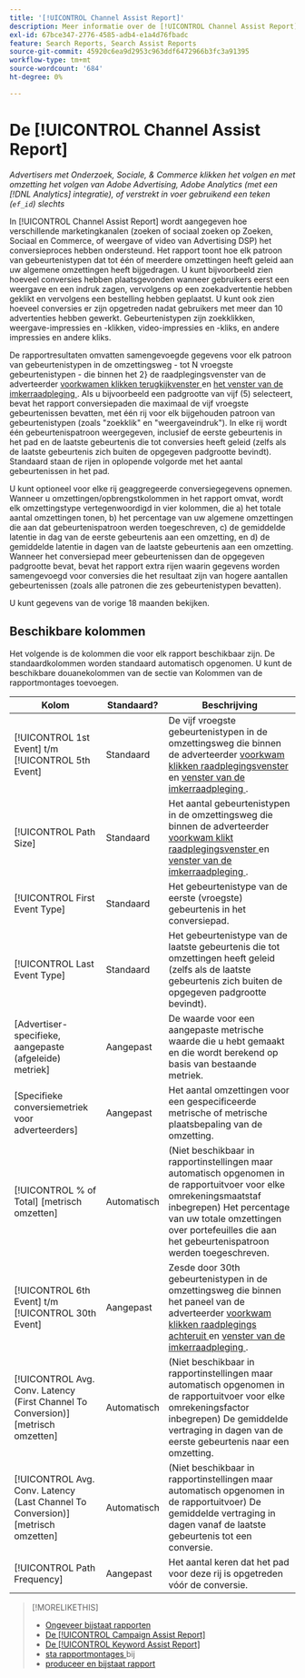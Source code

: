 ```yaml
---
title: '[!UICONTROL Channel Assist Report]'
description: Meer informatie over de [!UICONTROL Channel Assist Report] .
exl-id: 67bce347-2776-4585-adb4-e1a4d76fbadc
feature: Search Reports, Search Assist Reports
source-git-commit: 45920c6ea9d2953c963ddf6472966b3fc3a91395
workflow-type: tm+mt
source-wordcount: '684'
ht-degree: 0%

---
```


# De [!UICONTROL Channel Assist Report]

*Advertisers met Onderzoek, Sociale, &amp; Commerce klikken het volgen en met omzetting het volgen van Adobe Advertising, Adobe Analytics (met een [!DNL Analytics] integratie), of verstrekt in voer gebruikend een teken (`ef_id`) slechts*

In [!UICONTROL Channel Assist Report] wordt aangegeven hoe verschillende marketingkanalen (zoeken of sociaal zoeken op Zoeken, Sociaal en Commerce, of weergave of video van Advertising DSP) het conversieproces hebben ondersteund. Het rapport toont hoe elk patroon van gebeurtenistypen dat tot één of meerdere omzettingen heeft geleid aan uw algemene omzettingen heeft bijgedragen. U kunt bijvoorbeeld zien hoeveel conversies hebben plaatsgevonden wanneer gebruikers eerst een weergave en een indruk zagen, vervolgens op een zoekadvertentie hebben geklikt en vervolgens een bestelling hebben geplaatst. U kunt ook zien hoeveel conversies er zijn opgetreden nadat gebruikers met meer dan 10 advertenties hebben gewerkt. Gebeurtenistypen zijn zoekklikken, weergave-impressies en -klikken, video-impressies en -kliks, en andere impressies en andere kliks. <!-- [DSP metrics may show up as "Other Path Length (<length>)" or empty; we're supposed to fill in more values for DSP at some point.] -->

De rapportresultaten omvatten samengevoegde gegevens voor elk patroon van gebeurtenistypen in de omzettingsweg - tot N vroegste gebeurtenistypen - die binnen het 2} de raadplegingsvenster van de adverteerder [ voorkwamen klikken terugkijkvenster ](/help/search-social-commerce/glossary.md#c-d) en [ het venster van de imkerraadpleging ](/help/search-social-commerce/glossary.md#i-j). Als u bijvoorbeeld een padgrootte van vijf (5) selecteert, bevat het rapport conversiepaden die maximaal de vijf vroegste gebeurtenissen bevatten, met één rij voor elk bijgehouden patroon van gebeurtenistypen (zoals &quot;zoekklik&quot; en &quot;weergaveindruk&quot;). In elke rij wordt één gebeurtenispatroon weergegeven, inclusief de eerste gebeurtenis in het pad en de laatste gebeurtenis die tot conversies heeft geleid (zelfs als de laatste gebeurtenis zich buiten de opgegeven padgrootte bevindt). Standaard staan de rijen in oplopende volgorde met het aantal gebeurtenissen in het pad.

U kunt optioneel voor elke rij geaggregeerde conversiegegevens opnemen. Wanneer u omzettingen/opbrengstkolommen in het rapport omvat, wordt elk omzettingstype vertegenwoordigd in vier kolommen, die a) het totale aantal omzettingen tonen, b) het percentage van uw algemene omzettingen die aan dat gebeurtenispatroon werden toegeschreven, c) de gemiddelde latentie in dag van de eerste gebeurtenis aan een omzetting, en d) de gemiddelde latentie in dagen van de laatste gebeurtenis aan een omzetting. Wanneer het conversiepad meer gebeurtenissen dan de opgegeven padgrootte bevat, bevat het rapport extra rijen waarin gegevens worden samengevoegd voor conversies die het resultaat zijn van hogere aantallen gebeurtenissen (zoals alle patronen die zes gebeurtenistypen bevatten).

U kunt gegevens van de vorige 18 maanden bekijken.

## Beschikbare kolommen

Het volgende is de kolommen die voor elk rapport beschikbaar zijn. De standaardkolommen worden standaard automatisch opgenomen. U kunt de beschikbare douanekolommen van de sectie van Kolommen van de rapportmontages toevoegen.

| Kolom | Standaard? | Beschrijving |
| ---- | ---- | ---- |
| [!UICONTROL 1st Event] t/m [!UICONTROL 5th Event] | Standaard | De vijf vroegste gebeurtenistypen in de omzettingsweg die binnen de adverteerder [ voorkwam klikken raadplegingsvenster ](/help/search-social-commerce/glossary.md#c-d) en [ venster van de imkerraadpleging ](/help/search-social-commerce/glossary.md#i-j). |
| [!UICONTROL Path Size] | Standaard | Het aantal gebeurtenistypen in de omzettingsweg die binnen de adverteerder [ voorkwam klikt raadplegingsvenster ](/help/search-social-commerce/glossary.md#c-d) en [ venster van de imkerraadpleging ](/help/search-social-commerce/glossary.md#i-j). |
| [!UICONTROL First Event Type] | Standaard | Het gebeurtenistype van de eerste (vroegste) gebeurtenis in het conversiepad. |
| [!UICONTROL Last Event Type] | Standaard | Het gebeurtenistype van de laatste gebeurtenis die tot omzettingen heeft geleid (zelfs als de laatste gebeurtenis zich buiten de opgegeven padgrootte bevindt). |
| \[Advertiser-specifieke, aangepaste (afgeleide) metriek\] | Aangepast | De waarde voor een aangepaste metrische waarde die u hebt gemaakt en die wordt berekend op basis van bestaande metriek. |
| \[Specifieke conversiemetriek voor adverteerders\] | Aangepast | Het aantal omzettingen voor een gespecificeerde metrische of metrische plaatsbepaling van de omzetting. |
| [!UICONTROL % of Total] \[metrisch omzetten\] | Automatisch | (Niet beschikbaar in rapportinstellingen maar automatisch opgenomen in de rapportuitvoer voor elke omrekeningsmaatstaf inbegrepen) Het percentage van uw totale omzettingen over portefeuilles die aan het gebeurtenispatroon werden toegeschreven. |
| [!UICONTROL 6th Event] t/m [!UICONTROL 30th Event] | Aangepast | Zesde door 30th gebeurtenistypen in de omzettingsweg die binnen het paneel van de adverteerder [ voorkwam klikken raadplegings achteruit ](/help/search-social-commerce/glossary.md#c-d) en [ venster van de imkerraadpleging ](/help/search-social-commerce/glossary.md#i-j). |
| [!UICONTROL Avg. Conv. Latency (First Channel To Conversion)] \[metrisch omzetten\] | Automatisch | (Niet beschikbaar in rapportinstellingen maar automatisch opgenomen in de rapportuitvoer voor elke omrekeningsfactor inbegrepen) De gemiddelde vertraging in dagen van de eerste gebeurtenis naar een omzetting. |
| [!UICONTROL Avg. Conv. Latency (Last Channel To Conversion)] \[metrisch omzetten\] | Automatisch | (Niet beschikbaar in rapportinstellingen maar automatisch opgenomen in de rapportuitvoer) De gemiddelde vertraging in dagen vanaf de laatste gebeurtenis tot een conversie. |
| [!UICONTROL Path Frequency] | Aangepast | Het aantal keren dat het pad voor deze rij is opgetreden vóór de conversie. |

>[!MORELIKETHIS]
>
>* [ Ongeveer bijstaat rapporten ](assist-report-about.md)
>* [ De [!UICONTROL Campaign Assist Report]](campaign-assist-report.md)
>* [ De [!UICONTROL Keyword Assist Report]](keyword-assist-report.md)
>* [ sta rapportmontages ](assist-report-settings.md) bij
>* [ produceer en bijstaat rapport ](assist-report-generate.md)
